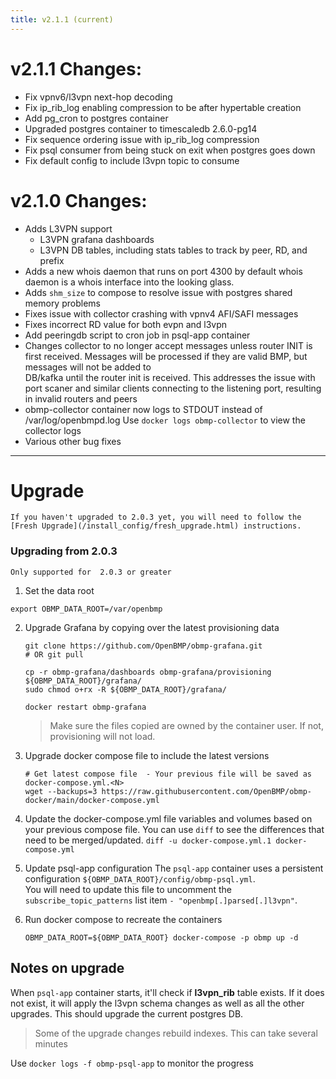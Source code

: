 ```yaml
---
title: v2.1.1 (current)
---
```


# v2.1.1 Changes:

* Fix vpnv6/l3vpn next-hop decoding
* Fix ip_rib_log enabling compression to be after hypertable creation
* Add pg_cron to postgres container
* Upgraded postgres container to timescaledb 2.6.0-pg14
* Fix sequence ordering issue with ip_rib_log compression
* Fix psql consumer from being stuck on exit when postgres goes down
* Fix default config to include l3vpn topic to consume

# v2.1.0 Changes:

* Adds L3VPN support
  * L3VPN grafana dashboards
  * L3VPN DB tables, including stats tables to track by peer, RD, and prefix
* Adds a new whois daemon that runs on port 4300 by default
  whois daemon is a whois interface into the looking glass.
* Adds ```shm_size``` to compose to resolve issue with postgres shared memory problems
* Fixes issue with collector crashing with vpnv4 AFI/SAFI messages
* Fixes incorrect RD value for both evpn and l3vpn
* Add peeringdb script to cron job in psql-app container
* Changes collector to no longer accept messages unless router INIT is first received. 
  Messages will be processed if they are valid BMP, but messages will not be added to  
  DB/kafka until the router init is received.  This addresses the issue with port scaner 
  and similar clients connecting to the listening port, resulting in invalid routers and peers
* obmp-collector container now logs to STDOUT instead of /var/log/openbmpd.log
  Use ```docker logs obmp-collector``` to view the collector logs
* Various other bug fixes

---

# Upgrade

```danger
If you haven't upgraded to 2.0.3 yet, you will need to follow the 
[Fresh Upgrade](/install_config/fresh_upgrade.html) instructions.  
```

### Upgrading from 2.0.3
```warning
Only supported for  2.0.3 or greater
```

1. Set the data root
  ```
  export OBMP_DATA_ROOT=/var/openbmp
  ```

2. Upgrade Grafana by copying over the latest provisioning data

    ```
    git clone https://github.com/OpenBMP/obmp-grafana.git
    # OR git pull

    cp -r obmp-grafana/dashboards obmp-grafana/provisioning ${OBMP_DATA_ROOT}/grafana/
    sudo chmod o+rx -R ${OBMP_DATA_ROOT}/grafana/
   
    docker restart obmp-grafana
    ```

    > Make sure the files copied are owned by the container user. If not, provisioning will not load.

3. Upgrade docker compose file to include the latest versions

    ```
    # Get latest compose file  - Your previous file will be saved as docker-compose.yml.<N>
    wget --backups=3 https://raw.githubusercontent.com/OpenBMP/obmp-docker/main/docker-compose.yml  
    ```

4. Update the docker-compose.yml file variables and volumes based on your previous compose file.
    You can use ```diff``` to see the differences that need to be merged/updated.
    ```diff -u docker-compose.yml.1 docker-compose.yml```

5. Update psql-app configuration
    The ```psql-app``` container uses a persistent configuration ```${OBMP_DATA_ROOT}/config/obmp-psql.yml```.  
    You will need to update this file to uncomment the ```subscribe_topic_patterns``` list item ```- "openbmp[.]parsed[.]l3vpn"```.

6. Run docker compose to recreate the containers

    ```
    OBMP_DATA_ROOT=${OBMP_DATA_ROOT} docker-compose -p obmp up -d
    ```

## Notes on upgrade
When ```psql-app``` container starts, it'll check if **l3vpn_rib** table exists.  If it does not exist, it will apply
the l3vpn schema changes as well as all the other upgrades. This should upgrade the current postgres DB.

> Some of the upgrade changes rebuild indexes. This can take several minutes

Use ```docker logs -f obmp-psql-app``` to monitor the progress




